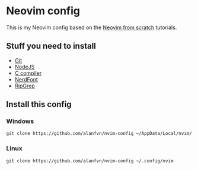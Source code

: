 # Neovim config

This is my Neovim config based on the [Neovim from scratch](https://youtube.com/playlist?list=PLhoH5vyxr6Qq41NFL4GvhFp-WLd5xzIzZ)
tutorials.

## Stuff you need to install

- [Git](https://git-scm.com/)
- [NodeJS](https://nodejs.org/es/)
- [C compiler](https://github.com/niXman/mingw-builds-binaries)
- [NerdFont](https://github.com/ryanoasis/nerd-fonts)
- [RipGrep](https://github.com/BurntSushi/ripgrep/releases)

## Install this config

### Windows 

```
git clone https://github.com/alanfvn/nvim-config ~/AppData/Local/nvim/
```

### Linux 

```
git clone https://github.com/alanfvn/nvim-config ~/.config/nvim
```
